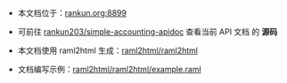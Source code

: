 - 本文档位于：[rankun.org:8899](http://rankun.org:8899/)

- 可前往 [rankun203/simple-accounting-apidoc](https://coding.net/u/rankun203/p/simple-accounting-apidoc) 查看当前 API 文档 的 **源码**

- 本文档使用 raml2html 生成：[raml2html/raml2html](https://github.com/raml2html/raml2html)

- 文档编写示例：[raml2html/raml2html/example.raml](https://github.com/raml2html/raml2html/blob/master/examples/example.raml)
